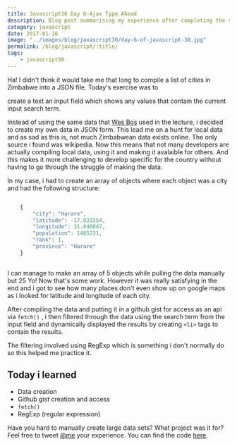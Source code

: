 ```yaml
--- 
title: Javascript30 Day 6-Ajax Type Ahead
description: Blog post summarising my experience after completing the sixth day of 30 days of Javascript challenges
category: javascript
date: 2017-01-16
image: "../images/blog/javascript30/day-6-of-javascript-30.jpg"
permalink: /blog/javascript/:title/
tags: 
    - javascript30
---
```


Ha! I didn't think it would take me that long to compile a list of cities in Zimbabwe into a JSON file. 
Today's exercise was to
<!--more-->
create a text an input field which shows any values that contain the current input search term.

Instead of using the same data that <a href="https://twitter.com/wesbos">Wes Bos</a> used in the lecture, i decided to create my own data in JSON form.
This lead me on a hunt for local data and as sad as this is, not much Zimbabwean data exists online. The only source i found was wikipedia.
Now this means that not many developers are actually compiling local data, using it and making it avalaible for others. And this makes it more challenging
to develop specific for the country without having to go through the struggle of making the data.

In my case, i had to create an array of objects where each object was a city and had the following structure:

```javascript

    {
        "city": "Harare",
        "latitude": -17.831554,
        "longitude": 31.046047,
        "population": 1485231,
        "rank": 1,
        "province": "Harare"
    }
    
```
I can manage to make an array of 5 objects while pulling the data manually but 25 Yo! Now that's some work. 
However it was really satisfying in the end and i got to see how many places don't even show up on google maps as i looked for latitude and longitude of each city.

After compiling the data and putting it in a github gist for access as an api via ``` fetch() ``` , i then filtered through the data using the search term from the 
input field and dynamically displayed the results by creating ``` <li> ``` tags to contain the results. 

The filtering involved using RegExp which is something i don't normally do so this helped me practice it. 

<h2>Today i learned</h2>

- Data creation
- Github gist creation and access
- ``` fetch() ```
- RegExp (regular expression)


Have you hard to manually create large data sets? What project was it for? Feel free to tweet <a href="https://twitter.com/{{site.twitter_username}}" target="_blank" title="Twitter">@me</a> your experience.
You can find the code <a href="https://github.com/Rayhatron/Exploring-Javascript/tree/master/06%20-%20Ajax%20Type%20Ahead" target="_blank" title="Github repo">here</a>.

